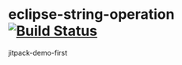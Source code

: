 # eclipse-string-operation [![Build Status](https://travis-ci.org/mikelaud/jitpack-demo-first.svg?branch=master)](https://travis-ci.org/mikelaud/jitpack-demo-first)
jitpack-demo-first

